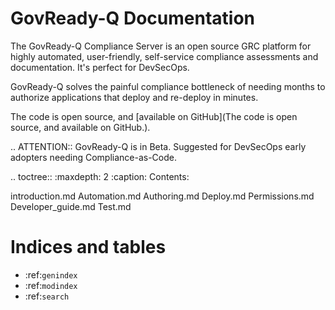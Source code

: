 GovReady-Q Documentation
========================

The GovReady-Q Compliance Server is an open source GRC platform for highly automated, user-friendly, self-service compliance assessments and documentation. It's perfect for DevSecOps.

GovReady-Q solves the painful compliance bottleneck of needing months to authorize applications that deploy and re-deploy in minutes.

The code is open source, and [available on GitHub](The code is open source, and available on GitHub.).

.. ATTENTION::
   GovReady-Q is in Beta. Suggested for DevSecOps early adopters needing Compliance-as-Code.

.. toctree::
   :maxdepth: 2
   :caption: Contents:

   introduction.md
   Automation.md
   Authoring.md
   Deploy.md
   Permissions.md
   Developer_guide.md
   Test.md
   
Indices and tables
==================

* :ref:`genindex`
* :ref:`modindex`
* :ref:`search`


